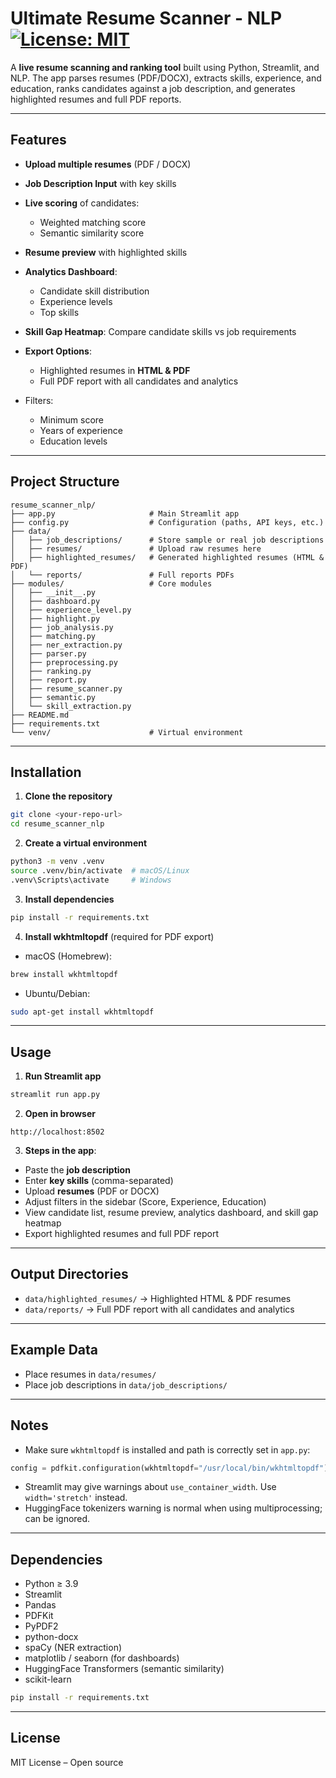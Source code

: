 # Ultimate Resume Scanner - NLP [![License: MIT](https://img.shields.io/badge/License-MIT-yellow.svg)](LICENSE)


A **live resume scanning and ranking tool** built using Python, Streamlit, and NLP. The app parses resumes (PDF/DOCX), extracts skills, experience, and education, ranks candidates against a job description, and generates highlighted resumes and full PDF reports.

---

## Features

* **Upload multiple resumes** (PDF / DOCX)
* **Job Description Input** with key skills
* **Live scoring** of candidates:

  * Weighted matching score
  * Semantic similarity score
* **Resume preview** with highlighted skills
* **Analytics Dashboard**:

  * Candidate skill distribution
  * Experience levels
  * Top skills
* **Skill Gap Heatmap**: Compare candidate skills vs job requirements
* **Export Options**:

  * Highlighted resumes in **HTML & PDF**
  * Full PDF report with all candidates and analytics
* Filters:

  * Minimum score
  * Years of experience
  * Education levels

---

## Project Structure

```
resume_scanner_nlp/
├── app.py                     # Main Streamlit app
├── config.py                  # Configuration (paths, API keys, etc.)
├── data/
│   ├── job_descriptions/      # Store sample or real job descriptions
│   ├── resumes/               # Upload raw resumes here
│   ├── highlighted_resumes/   # Generated highlighted resumes (HTML & PDF)
│   └── reports/               # Full reports PDFs
├── modules/                   # Core modules
│   ├── __init__.py
│   ├── dashboard.py
│   ├── experience_level.py
│   ├── highlight.py
│   ├── job_analysis.py
│   ├── matching.py
│   ├── ner_extraction.py
│   ├── parser.py
│   ├── preprocessing.py
│   ├── ranking.py
│   ├── report.py
│   ├── resume_scanner.py
│   ├── semantic.py
│   └── skill_extraction.py
├── README.md
├── requirements.txt
└── venv/                      # Virtual environment
```

---

## Installation

1. **Clone the repository**

```bash
git clone <your-repo-url>
cd resume_scanner_nlp
```

2. **Create a virtual environment**

```bash
python3 -m venv .venv
source .venv/bin/activate  # macOS/Linux
.venv\Scripts\activate     # Windows
```

3. **Install dependencies**

```bash
pip install -r requirements.txt
```

4. **Install wkhtmltopdf** (required for PDF export)

* macOS (Homebrew):

```bash
brew install wkhtmltopdf
```

* Ubuntu/Debian:

```bash
sudo apt-get install wkhtmltopdf
```

---

## Usage

1. **Run Streamlit app**

```bash
streamlit run app.py
```

2. **Open in browser**

```
http://localhost:8502
```

3. **Steps in the app**:

* Paste the **job description**
* Enter **key skills** (comma-separated)
* Upload **resumes** (PDF or DOCX)
* Adjust filters in the sidebar (Score, Experience, Education)
* View candidate list, resume preview, analytics dashboard, and skill gap heatmap
* Export highlighted resumes and full PDF report

---

## Output Directories

* `data/highlighted_resumes/` → Highlighted HTML & PDF resumes
* `data/reports/` → Full PDF report with all candidates and analytics

---

## Example Data

* Place resumes in `data/resumes/`
* Place job descriptions in `data/job_descriptions/`

---

## Notes

* Make sure `wkhtmltopdf` is installed and path is correctly set in `app.py`:

```python
config = pdfkit.configuration(wkhtmltopdf="/usr/local/bin/wkhtmltopdf")
```

* Streamlit may give warnings about `use_container_width`. Use `width='stretch'` instead.
* HuggingFace tokenizers warning is normal when using multiprocessing; can be ignored.

---

## Dependencies

* Python ≥ 3.9
* Streamlit
* Pandas
* PDFKit
* PyPDF2
* python-docx
* spaCy (NER extraction)
* matplotlib / seaborn (for dashboards)
* HuggingFace Transformers (semantic similarity)
* scikit-learn

```bash
pip install -r requirements.txt
```

---

## License

MIT License – Open source
